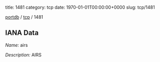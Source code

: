title: 1481
category: tcp
date: 1970-01-01T00:00:00+0000
slug: tcp/1481

[portdb](/) / [tcp](/category/tcp.html) / 1481


## IANA Data

_Name:_ airs

_Description:_ AIRS


